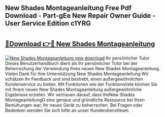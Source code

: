 ## New Shades Montageanleitung Free Pdf Download - Part-gEe New Repair Owner Guide - User Service Edition c1YRG

# <h2><a href="http://df6et8f.blite.top/?on=New+Shades+Montageanleitung">🔗Download 👉🔴 New Shades Montageanleitung</a></h2>

[![New Shades Montageanleitung new download](https://i.imgur.com/lujVjoI.png)](http://df6et8f.blite.top/?on=New+Shades+Montageanleitung)
Ihr persönlicher Tutor Dieses Benutzerhandbuch dient als Ihr persönlicher Tutor bei der Beherrschung der Verwendung Ihres neuen New Shades Montageanleitung. Vielen Dank für Ihre Unterstützung New Shades Montageanleitung Wir schätzen Ihr Feedback und sind bestrebt, einen außergewöhnlichen Kundenservice zu bieten. Mit Funktionen wie der Funktionsliste können Sie mit Ihrem neuen New Shades Montageanleitung außergewöhnliche Ergebnisse erzielen. Wir vertrauen darauf, dass theNew Shades MontageanleitungD eine genaue und gründliche Ressource bei Ihren Bemühungen war, Ihr neues Gerät zu beherrschen. Bei Fragen oder Bedenken wenden Sie sich bitte an unser Kundendienstteam.
